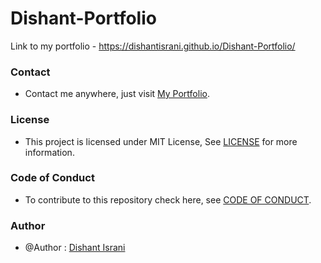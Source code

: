 # Dishant-Portfolio

Link to my portfolio - 
https://dishantisrani.github.io/Dishant-Portfolio/

### Contact

* Contact me anywhere, just visit [My Portfolio](https://dishantisrani.github.io/Dishant-Portfolio/).

### License

* This project is licensed under MIT License, See [LICENSE](/LICENSE) for more information.

### Code of Conduct 

* To contribute to this repository check here, see [CODE OF CONDUCT](/CODE_OF_CONDUCT.md).

### Author

* @Author : [Dishant Israni](https://github.com/DishantIsrani)
